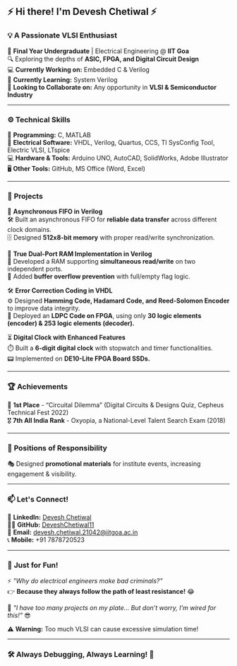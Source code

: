 ## ⚡ Hi there! I'm Devesh Chetiwal ⚡

### 💡 A Passionate VLSI Enthusiast

🚀 **Final Year Undergraduate** | Electrical Engineering @ **IIT Goa**  
🔍 Exploring the depths of **ASIC, FPGA, and Digital Circuit Design**  
💻 **Currently Working on:** Embedded C & Verilog  
📖 **Currently Learning:** System Verilog  
🤝 **Looking to Collaborate on:** Any opportunity in **VLSI & Semiconductor Industry**  

---

### ⚙️ **Technical Skills**

🔌 **Programming:** C, MATLAB  
📡 **Electrical Software:** VHDL, Verilog, Quartus, CCS, TI SysConfig Tool, Electric VLSI, LTspice  
💻 **Hardware & Tools:** Arduino UNO, AutoCAD, SolidWorks, Adobe Illustrator  
🖥️ **Other Tools:** GitHub, MS Office (Word, Excel)  

---

### 🔬 **Projects**

🔄 **Asynchronous FIFO in Verilog**  
🛠️ Built an asynchronous FIFO for **reliable data transfer** across different clock domains.  
🗄️ Designed **512x8-bit memory** with proper read/write synchronization.  

🔀 **True Dual-Port RAM Implementation in Verilog**  
📡 Developed a RAM supporting **simultaneous read/write** on two independent ports.  
🛑 Added **buffer overflow prevention** with full/empty flag logic.  

🛠 **Error Correction Coding in VHDL**  
⚙️ Designed **Hamming Code, Hadamard Code, and Reed-Solomon Encoder** to improve data integrity.  
🔢 Deployed an **LDPC Code on FPGA**, using only **30 logic elements (encoder) & 253 logic elements (decoder).**  

⏳ **Digital Clock with Enhanced Features**  
⏱️ Built a **6-digit digital clock** with stopwatch and timer functionalities.  
📟 Implemented on **DE10-Lite FPGA Board SSDs.**  

---

### 🏆 **Achievements**

🥇 **1st Place** - “Circuital Dilemma” (Digital Circuits & Designs Quiz, Cepheus Technical Fest 2022)  
🎖️ **7th All India Rank** - Oxyopia, a National-Level Talent Search Exam (2018)  

---

### 📢 **Positions of Responsibility**
🎭 Designed **promotional materials** for institute events, increasing engagement & visibility.  

---

### 📫 **Let's Connect!**

🔗 **LinkedIn:** [Devesh Chetiwal](https://www.linkedin.com/in/devesh-chetiwal-1aa58724a/)  
🐱‍💻 **GitHub:** [DeveshChetiwal11](https://github.com/DeveshChetiwal11)  
📧 **Email:** devesh.chetiwal.21042@iitgoa.ac.in  
📞 **Mobile:** +91 7878720523  

---

### 🤣 **Just for Fun!**

⚡ _"Why do electrical engineers make bad criminals?"_  
👉 **Because they always follow the path of least resistance!** 😂  

🔌 _"I have too many projects on my plate... But don’t worry, I’m wired for this!"_ 😎  

⚠️ **Warning:** Too much VLSI can cause excessive simulation time!  

---

### 🛠 **Always Debugging, Always Learning!** 🚀
